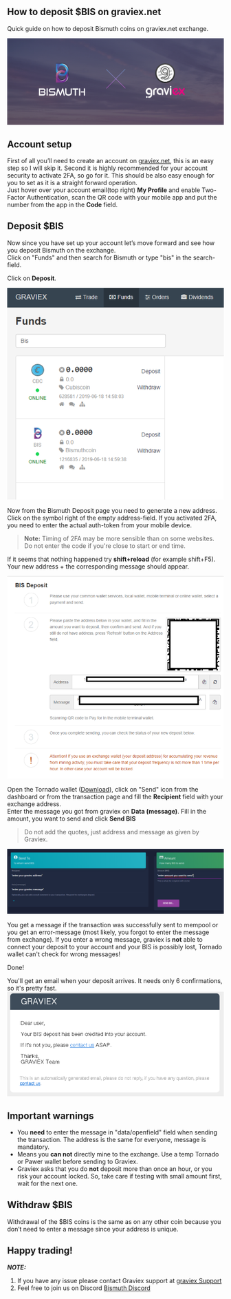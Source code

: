 ## How to deposit $BIS on graviex.net

Quick guide on how to deposit Bismuth coins on graviex.net exchange.

![Bis-graviex](Bismuthgraviex.png)

## Account setup

First of all you’ll need to create an account on [graviex.net](https://graviex.net), this is an easy step so I will skip it.   Second it is highly recommended for your account security to activate 2FA, so go for it. This should be also easy enough for you to set as it is a straight forward operation.  
Just hover over your account email(top right) **My Profile** and enable Two-Factor Authentication, scan the QR code with your mobile app and put the number from the app in the **Code** field.

## Deposit $BIS

Now since you have set up your account let’s move forward and see how you deposit Bismuth on the exchange.  
Click on "Funds" and then search for Bismuth or type "bis" in the search-field.

Click on **Deposit**.

![graviex message](graviexDeposit1.png)

Now from the Bismuth Deposit page you need to generate a new address. Click on the symbol right of the empty address-field. If you activated 2FA, you need to enter the actual auth-token from your mobile device.

> **Note:** Timing of 2FA may be more sensible than on some websites. Do not enter the code if you're close to start or end time.

If it seems that nothing happened try **shift+reload** (for example shift+F5). Your new address + the corresponding message should appear.

![graviex message](graviexDeposit2.png)

Open the Tornado wallet ([Download](https://github.com/bismuthfoundation/TornadoWallet/releases)), click on "Send" icon from the dashboard or from the transaction page and fill the **Recipient** field with your exchange address.  
Enter the message you got from graviex on **Data (message)**. Fill in the amount, you want to send and click **Send BIS**  

> Do not add the quotes, just address and message as given by Graviex.

![graviex message](tornado_send_graviex.png )

You get a message if the transaction was successfully sent to mempool or you get an error-message (most likely, you forgot to enter the message from exchange). If you enter a wrong message, graviex is **not** able to connect your deposit to your account and your BIS is possibly lost, Tornado wallet can't check for wrong messages!

Done!

You'll get an email when your deposit arrives. It needs only 6 confirmations, so it's pretty fast.
![graviex confirmation](deposit-graviex.png)


## Important warnings

- You **need** to enter the message in "data/openfield" field when sending the transaction. The address is the same for everyone, message is mandatory.
- Means you **can not** directly mine to the exchange. Use a temp Tornado or Pawer wallet before sending to Graviex.
- Graviex asks that you do **not** deposit more than once an hour, or you risk your account locked. So, take care if testing with small amount first, wait for the next one.

## Withdraw $BIS 

Withdrawal of the $BIS coins is the same as on any other coin because you don’t need to enter a message since your address is unique.

## Happy trading!

***NOTE:***

1) If you have any issue please contact Graviex support at [graviex Support](<https://graviex.net/tickets>)  
2) Feel free to join us on Discord [Bismuth Discord](https://discord.gg/4tB3pYJ)
